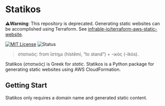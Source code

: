 # Statikos

⚠️**Warning**: This repository is deprecated. Generating static websites can be accomplished using Terraform. See [infrable-io/terraform-aws-static-website](https://github.com/infrable-io/terraform-aws-static-website).

[![MIT License](https://img.shields.io/badge/License-MIT-blue.svg)](https://github.com/nickolashkraus/statikos/blob/master/LICENSE)
![Status](https://img.shields.io/static/v1?label=Status&message=Deprecated&color=blueviolet)

> στατικός: from ἵστημι (hístēmi, “to stand”) +‎ -ικός (-ikós).

Statikos (στατικός) is Greek for *static*. Statikos is a Python package for generating static websites using AWS CloudFormation.

## Getting Start

Statikos only requires a domain name and generated static content.
